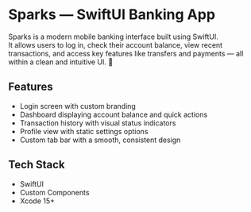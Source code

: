 # Sparks — SwiftUI Banking App

Sparks is a modern mobile banking interface built using SwiftUI.  
It allows users to log in, check their account balance, view recent transactions, and access key features like transfers and payments — all within a clean and intuitive UI. 🎨

## Features

- Login screen with custom branding
- Dashboard displaying account balance and quick actions
- Transaction history with visual status indicators
- Profile view with static settings options
- Custom tab bar with a smooth, consistent design

## Tech Stack

- SwiftUI
- Custom Components
- Xcode 15+



